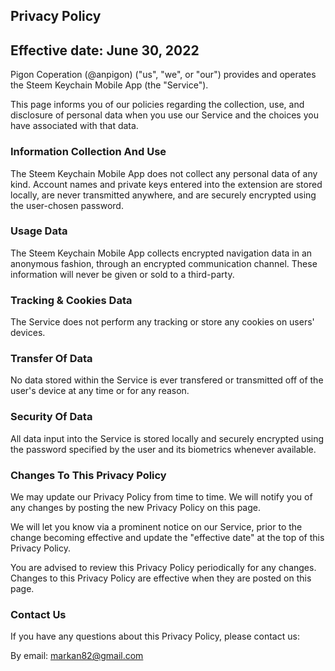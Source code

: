 ## Privacy Policy
## Effective date: June 30, 2022

Pigon Coperation (@anpigon) ("us", "we", or "our") provides and operates the Steem Keychain Mobile App (the "Service").

This page informs you of our policies regarding the collection, use, and disclosure of personal data when you use our Service and the choices you have associated with that data.

### Information Collection And Use
The Steem Keychain Mobile App does not collect any personal data of any kind. Account names and private keys entered into the extension are stored locally, are never transmitted anywhere, and are securely encrypted using the user-chosen password.

### Usage Data
The Steem Keychain Mobile App collects encrypted navigation data in an anonymous fashion, through an encrypted communication channel. These information will never be given or sold to a third-party.

### Tracking & Cookies Data
The Service does not perform any tracking or store any cookies on users' devices.

### Transfer Of Data
No data stored within the Service is ever transfered or transmitted off of the user's device at any time or for any reason.

### Security Of Data
All data input into the Service is stored locally and securely encrypted using the password specified by the user and its biometrics whenever available.

### Changes To This Privacy Policy
We may update our Privacy Policy from time to time. We will notify you of any changes by posting the new Privacy Policy on this page.

We will let you know via a prominent notice on our Service, prior to the change becoming effective and update the "effective date" at the top of this Privacy Policy.

You are advised to review this Privacy Policy periodically for any changes. Changes to this Privacy Policy are effective when they are posted on this page.

### Contact Us
If you have any questions about this Privacy Policy, please contact us:

By email: markan82@gmail.com
